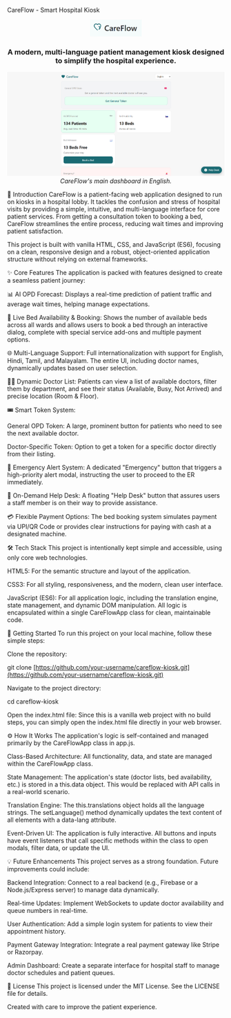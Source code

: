 CareFlow - Smart Hospital Kiosk
<p align="center">
<!-- Use a relative path to the image inside your project -->
<img src="./assets/Screenshot 2025-09-19 134128.png" alt="CareFlow Logo" width="120">
</p>

<h3 align="center">A modern, multi-language patient management kiosk designed to simplify the hospital experience.</h3>

<p align="center">
<!-- Use a relative path for the screenshot as well -->
<img src="./assets/Screenshot 2025-09-19 133228.png" alt="CareFlow Application Screenshot" width="700">
<br>
<em>CareFlow's main dashboard in English.</em>
</p>

🌟 Introduction
CareFlow is a patient-facing web application designed to run on kiosks in a hospital lobby. It tackles the confusion and stress of hospital visits by providing a simple, intuitive, and multi-language interface for core patient services. From getting a consultation token to booking a bed, CareFlow streamlines the entire process, reducing wait times and improving patient satisfaction.

This project is built with vanilla HTML, CSS, and JavaScript (ES6), focusing on a clean, responsive design and a robust, object-oriented application structure without relying on external frameworks.

✨ Core Features
The application is packed with features designed to create a seamless patient journey:

📊 AI OPD Forecast: Displays a real-time prediction of patient traffic and average wait times, helping manage expectations.

🛌 Live Bed Availability & Booking: Shows the number of available beds across all wards and allows users to book a bed through an interactive dialog, complete with special service add-ons and multiple payment options.

🌐 Multi-Language Support: Full internationalization with support for English, Hindi, Tamil, and Malayalam. The entire UI, including doctor names, dynamically updates based on user selection.

👨‍⚕️ Dynamic Doctor List: Patients can view a list of available doctors, filter them by department, and see their status (Available, Busy, Not Arrived) and precise location (Room & Floor).

🎟️ Smart Token System:

General OPD Token: A large, prominent button for patients who need to see the next available doctor.

Doctor-Specific Token: Option to get a token for a specific doctor directly from their listing.

🚨 Emergency Alert System: A dedicated "Emergency" button that triggers a high-priority alert modal, instructing the user to proceed to the ER immediately.

👋 On-Demand Help Desk: A floating "Help Desk" button that assures users a staff member is on their way to provide assistance.

💳 Flexible Payment Options: The bed booking system simulates payment via UPI/QR Code or provides clear instructions for paying with cash at a designated machine.

🛠️ Tech Stack
This project is intentionally kept simple and accessible, using only core web technologies.

HTML5: For the semantic structure and layout of the application.

CSS3: For all styling, responsiveness, and the modern, clean user interface.

JavaScript (ES6): For all application logic, including the translation engine, state management, and dynamic DOM manipulation. All logic is encapsulated within a single CareFlowApp class for clean, maintainable code.

🚀 Getting Started
To run this project on your local machine, follow these simple steps:

Clone the repository:

git clone [https://github.com/your-username/careflow-kiosk.git](https://github.com/your-username/careflow-kiosk.git)

Navigate to the project directory:

cd careflow-kiosk

Open the index.html file:
Since this is a vanilla web project with no build steps, you can simply open the index.html file directly in your web browser.

⚙️ How It Works
The application's logic is self-contained and managed primarily by the CareFlowApp class in app.js.

Class-Based Architecture: All functionality, data, and state are managed within the CareFlowApp class.

State Management: The application's state (doctor lists, bed availability, etc.) is stored in a this.data object. This would be replaced with API calls in a real-world scenario.

Translation Engine: The this.translations object holds all the language strings. The setLanguage() method dynamically updates the text content of all elements with a data-lang attribute.

Event-Driven UI: The application is fully interactive. All buttons and inputs have event listeners that call specific methods within the class to open modals, filter data, or update the UI.

💡 Future Enhancements
This project serves as a strong foundation. Future improvements could include:

Backend Integration: Connect to a real backend (e.g., Firebase or a Node.js/Express server) to manage data dynamically.

Real-time Updates: Implement WebSockets to update doctor availability and queue numbers in real-time.

User Authentication: Add a simple login system for patients to view their appointment history.

Payment Gateway Integration: Integrate a real payment gateway like Stripe or Razorpay.

Admin Dashboard: Create a separate interface for hospital staff to manage doctor schedules and patient queues.

📄 License
This project is licensed under the MIT License. See the LICENSE file for details.

Created with care to improve the patient experience.
